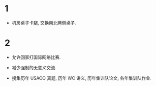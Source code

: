 # 1

- 机房桌子卡腿, 交换南北两侧桌子.

# 2

- 允许回家打国际网络比赛.

- 减少强制的无意义交流.

- 搜集历年 USACO 真题, 历年 WC 讲义, 历年集训队论文, 各年集训队作业.